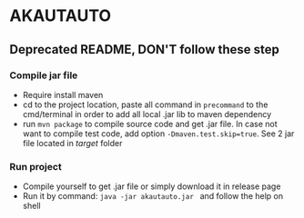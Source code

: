 # AKAUTAUTO

## Deprecated README, DON'T follow these step

### Compile jar file

- Require install maven
- cd to the project location, paste all command in `precommand` to the cmd/terminal in order to add all local .jar lib to maven dependency
- run `mvn package` to compile source code and get .jar file. In case not want to compile test code, add option `-Dmaven.test.skip=true`. See 2 jar file located in *target* folder

### Run project

- Compile yourself to get .jar file or simply download it in release page
- Run it by command: `java -jar akautauto.jar ` and follow the help on shell
